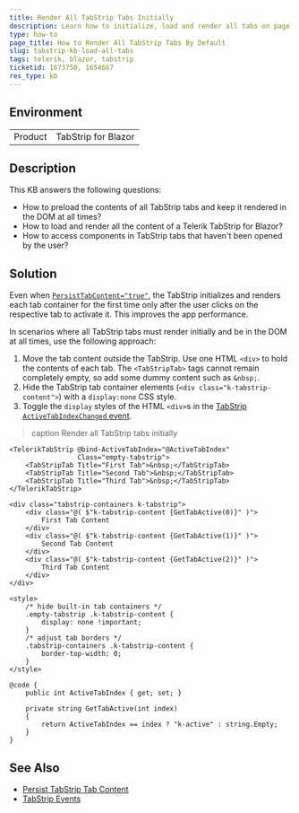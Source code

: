 ```yaml
---
title: Render All TabStrip Tabs Initially
description: Learn how to initialize, load and render all tabs on page load in the Telerik TabStrip for Blazor. 
type: how-to
page_title: How to Render All TabStrip Tabs By Default
slug: tabstrip-kb-load-all-tabs
tags: telerik, blazor, tabstrip
ticketid: 1673750, 1654667
res_type: kb
---
```


## Environment

<table>
    <tbody>
        <tr>
            <td>Product</td>
            <td>TabStrip for Blazor</td>
        </tr>
    </tbody>
</table>

## Description

This KB answers the following questions:

* How to preload the contents of all TabStrip tabs and keep it rendered in the DOM at all times?
* How to load and render all the content of a Telerik TabStrip for Blazor?
* How to access components in TabStrip tabs that haven't been opened by the user?

## Solution

Even when [`PersistTabContent="true"`](slug://tabstrip-persist-content), the TabStrip initializes and renders each tab container for the first time only after the user clicks on the respective tab to activate it. This improves the app performance.

In scenarios where all TabStrip tabs must render initially and be in the DOM at all times, use the following approach:

1. Move the tab content outside the TabStrip. Use one HTML `<div>` to hold the contents of each tab. The `<TabStripTab>` tags cannot remain completely empty, so add some dummy content such as `&nbsp;`.
1. Hide the TabStrip tab container elements (`<div class="k-tabstrip-content">`) with a `display:none` CSS style.
1. Toggle the `display` styles of the HTML `<div>`s in the [TabStrip `ActiveTabIndexChanged` event](slug://tabstrip-events#activetabindexchanged).

>caption Render all TabStrip tabs initially

````RAZOR
<TelerikTabStrip @bind-ActiveTabIndex="@ActiveTabIndex"
                 Class="empty-tabstrip">
    <TabStripTab Title="First Tab">&nbsp;</TabStripTab>
    <TabStripTab Title="Second Tab">&nbsp;</TabStripTab>
    <TabStripTab Title="Third Tab">&nbsp;</TabStripTab>
</TelerikTabStrip>

<div class="tabstrip-containers k-tabstrip">
    <div class="@( $"k-tabstrip-content {GetTabActive(0)}" )">
        First Tab Content
    </div>
    <div class="@( $"k-tabstrip-content {GetTabActive(1)}" )">
        Second Tab Content
    </div>
    <div class="@( $"k-tabstrip-content {GetTabActive(2)}" )">
        Third Tab Content
    </div>
</div>

<style>
    /* hide built-in tab containers */
    .empty-tabstrip .k-tabstrip-content {
        display: none !important;
    }
    /* adjust tab borders */
    .tabstrip-containers .k-tabstrip-content {
        border-top-width: 0;
    }
</style>

@code {
    public int ActiveTabIndex { get; set; }

    private string GetTabActive(int index)
    {
        return ActiveTabIndex == index ? "k-active" : string.Empty;
    }
}
````

## See Also

* [Persist TabStrip Tab Content](slug://tabstrip-persist-content)
* [TabStrip Events](slug://tabstrip-events)
